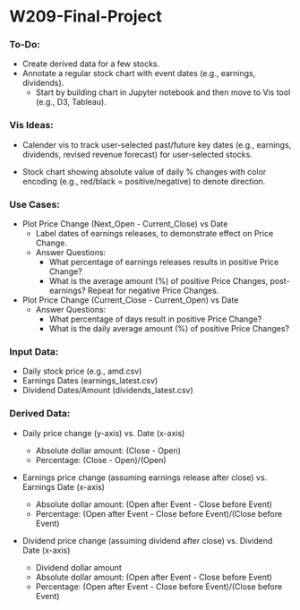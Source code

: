 # W209-Final-Project

### To-Do:
* Create derived data for a few stocks.
* Annotate a regular stock chart with event dates (e.g., earnings, dividends).
  - Start by building chart in Jupyter notebook and then move to Vis tool (e.g., D3, Tableau).
  
### Vis Ideas:
* Calender vis to track user-selected past/future key dates (e.g., earnings, dividends, revised revenue forecast) for user-selected stocks.
- Stock chart showing absolute value of daily % changes with color encoding (e.g., red/black = positive/negative) to denote direction.

### Use Cases:
* Plot Price Change (Next_Open - Current_Close) vs Date
  - Label dates of earnings releases, to demonstrate effect on Price Change.
  - Answer Questions:
    * What percentage of earnings releases results in positive Price Change?
    * What is the average amount (%) of positive Price Changes, post-earnings?  Repeat for negative Price Changes.
* Plot Price Change (Current_Close - Current_Open) vs Date
  - Answer Questions:
    * What percentage of days result in positive Price Change?
    * What is the daily average amount (%) of positive Price Changes?

### Input Data:
* Daily stock price (e.g., amd.csv)
* Earnings Dates (earnings_latest.csv)
* Dividend Dates/Amount (dividends_latest.csv)


### Derived Data:
* Daily price change (y-axis) vs. Date (x-axis)
  - Absolute dollar amount: (Close - Open)
  - Percentage: (Close - Open)/(Open) 
  
* Earnings price change (assuming earnings release after close) vs. Earnings Date (x-axis)
  - Absolute dollar amount: (Open after Event - Close before Event)
  - Percentage: (Open after Event - Close before Event)/(Close before Event)
  
* Dividend price change (assuming dividend after close) vs. Dividend Date (x-axis)
  - Dividend dollar amount
  - Absolute dollar amount: (Open after Event - Close before Event)
  - Percentage: (Open after Event - Close before Event)/(Close before Event)
